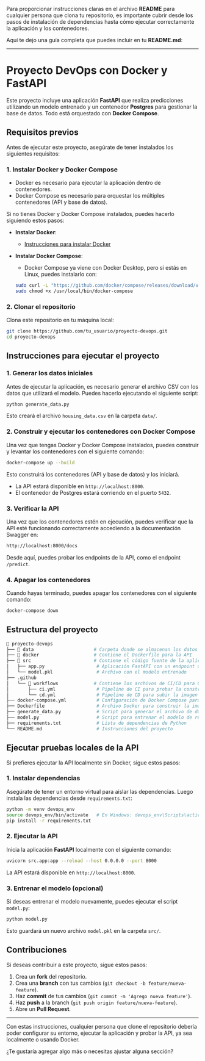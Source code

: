 Para proporcionar instrucciones claras en el archivo **README** para cualquier persona que clona tu repositorio, es importante cubrir desde los pasos de instalación de dependencias hasta cómo ejecutar correctamente la aplicación y los contenedores.

Aquí te dejo una guía completa que puedes incluir en tu **README.md**:

---

# Proyecto DevOps con Docker y FastAPI

Este proyecto incluye una aplicación **FastAPI** que realiza predicciones utilizando un modelo entrenado y un contenedor **Postgres** para gestionar la base de datos. Todo está orquestado con **Docker Compose**.

## Requisitos previos

Antes de ejecutar este proyecto, asegúrate de tener instalados los siguientes requisitos:

### 1. **Instalar Docker y Docker Compose**
   - Docker es necesario para ejecutar la aplicación dentro de contenedores.
   - Docker Compose es necesario para orquestar los múltiples contenedores (API y base de datos).

   Si no tienes Docker y Docker Compose instalados, puedes hacerlo siguiendo estos pasos:

   - **Instalar Docker**:
     - [Instrucciones para instalar Docker](https://docs.docker.com/get-docker/)
   
   - **Instalar Docker Compose**:
     - Docker Compose ya viene con Docker Desktop, pero si estás en Linux, puedes instalarlo con:
   
     ```bash
     sudo curl -L "https://github.com/docker/compose/releases/download/v2.11.2/docker-compose-$(uname -s)-$(uname -m)" -o /usr/local/bin/docker-compose
     sudo chmod +x /usr/local/bin/docker-compose
     ```

### 2. **Clonar el repositorio**
   
   Clona este repositorio en tu máquina local:

   ```bash
   git clone https://github.com/tu_usuario/proyecto-devops.git
   cd proyecto-devops
   ```

## Instrucciones para ejecutar el proyecto

### 1. **Generar los datos iniciales**

   Antes de ejecutar la aplicación, es necesario generar el archivo CSV con los datos que utilizará el modelo. Puedes hacerlo ejecutando el siguiente script:

   ```bash
   python generate_data.py
   ```

   Esto creará el archivo `housing_data.csv` en la carpeta `data/`.

### 2. **Construir y ejecutar los contenedores con Docker Compose**

   Una vez que tengas Docker y Docker Compose instalados, puedes construir y levantar los contenedores con el siguiente comando:

   ```bash
   docker-compose up --build
   ```

   Esto construirá los contenedores (API y base de datos) y los iniciará.

   - La API estará disponible en `http://localhost:8000`.
   - El contenedor de Postgres estará corriendo en el puerto `5432`.

### 3. **Verificar la API**

   Una vez que los contenedores estén en ejecución, puedes verificar que la API esté funcionando correctamente accediendo a la documentación Swagger en:

   ```bash
   http://localhost:8000/docs
   ```

   Desde aquí, puedes probar los endpoints de la API, como el endpoint `/predict`.

### 4. **Apagar los contenedores**

   Cuando hayas terminado, puedes apagar los contenedores con el siguiente comando:

   ```bash
   docker-compose down
   ```

## Estructura del proyecto

```bash
📂 proyecto-devops
├── 📂 data                      # Carpeta donde se almacenan los datos CSV
├── 📂 docker                    # Contiene el Dockerfile para la API
├── 📂 src                       # Contiene el código fuente de la aplicación FastAPI y el modelo
│   ├── app.py                   # Aplicación FastAPI con un endpoint de predicción
│   └── model.pkl                # Archivo con el modelo entrenado
├── .github
│   └── 📂 workflows             # Contiene los archivos de CI/CD para GitHub Actions
│       ├── ci.yml               # Pipeline de CI para probar la construcción y la API
│       └── cd.yml               # Pipeline de CD para subir la imagen Docker a Docker Hub
├── docker-compose.yml           # Configuración de Docker Compose para levantar la API y la base de datos
├── Dockerfile                   # Archivo Docker para construir la imagen de la API
├── generate_data.py             # Script para generar el archivo de datos CSV
├── model.py                     # Script para entrenar el modelo de regresión
├── requirements.txt             # Lista de dependencias de Python
└── README.md                    # Instrucciones del proyecto
```

## Ejecutar pruebas locales de la API

Si prefieres ejecutar la API localmente sin Docker, sigue estos pasos:

### 1. **Instalar dependencias**

   Asegúrate de tener un entorno virtual para aislar las dependencias. Luego instala las dependencias desde `requirements.txt`:

   ```bash
   python -m venv devops_env
   source devops_env/bin/activate   # En Windows: devops_env\Scripts\activate
   pip install -r requirements.txt
   ```

### 2. **Ejecutar la API**

   Inicia la aplicación **FastAPI** localmente con el siguiente comando:

   ```bash
   uvicorn src.app:app --reload --host 0.0.0.0 --port 8000
   ```

   La API estará disponible en `http://localhost:8000`.

### 3. **Entrenar el modelo (opcional)**

   Si deseas entrenar el modelo nuevamente, puedes ejecutar el script `model.py`:

   ```bash
   python model.py
   ```

   Esto guardará un nuevo archivo `model.pkl` en la carpeta `src/`.

## Contribuciones

Si deseas contribuir a este proyecto, sigue estos pasos:
1. Crea un **fork** del repositorio.
2. Crea una **branch** con tus cambios (`git checkout -b feature/nueva-feature`).
3. Haz **commit** de tus cambios (`git commit -m 'Agrego nueva feature'`).
4. Haz **push** a la branch (`git push origin feature/nueva-feature`).
5. Abre un **Pull Request**.

---

Con estas instrucciones, cualquier persona que clone el repositorio debería poder configurar su entorno, ejecutar la aplicación y probar la API, ya sea localmente o usando Docker.

¿Te gustaría agregar algo más o necesitas ajustar alguna sección?